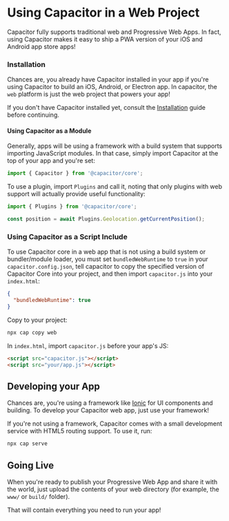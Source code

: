 # Using Capacitor in a Web Project

Capacitor fully supports traditional web and Progressive Web Apps. In fact, using Capacitor makes it easy to ship a PWA version of your iOS and Android app store apps!

### Installation

Chances are, you already have Capacitor installed in your app if you're using Capacitor to build an iOS, Android, or Electron app. In capacitor, the `web` platform is just the web project that powers your app!

If you don't have Capacitor installed yet, consult the [Installation](../getting-started) guide before continuing.

#### Using Capacitor as a Module

Generally, apps will be using a framework with a build system that supports importing JavaScript modules. In that case,
simply import Capacitor at the top of your app and you're set:

```typescript
import { Capacitor } from '@capacitor/core';
```

To use a plugin, import `Plugins` and call it, noting that only plugins
with web support will actually provide useful functionality:

```typescript
import { Plugins } from '@capacitor/core';

const position = await Plugins.Geolocation.getCurrentPosition();
```

### Using Capacitor as a Script Include

To use Capacitor core in a web app that is not using a build system or bundler/module loader,
you must set `bundledWebRuntime` to `true` in your `capacitor.config.json`, tell capacitor to
copy the specified version of Capacitor Core into your project,
and then import `capacitor.js` into your `index.html`:

```json
{
  "bundledWebRuntime": true
}
```

Copy to your project:

```bash
npx cap copy web
```

In `index.html`, import `capacitor.js` before your app's JS:

```html
<script src="capacitor.js"></script>
<script src="your/app.js"></script>
```

## Developing your App

Chances are, you're using a framework like [Ionic](http://ionicframework.com/) for UI components and building. To develop
your Capacitor web app, just use your framework!

If you're not using a framework, Capacitor comes with a small development service with HTML5 routing support. To use it,
run:

```bash
npx cap serve
```

## Going Live

When you're ready to publish your Progressive Web App and share it with the world,
just upload the contents of your web directory (for example, the `www/` or `build/` folder).

That will contain everything you need to run your app!